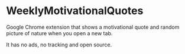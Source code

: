 # WeeklyMotivationalQuotes

Google Chrome extension that shows a motivational quote and random picture of nature when you open a new tab.

It has no ads, no tracking and open source.
